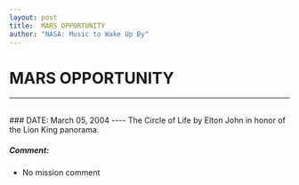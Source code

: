 ```yaml
---
layout: post
title:  MARS OPPORTUNITY
author: "NASA: Music to Wake Up By"
---
```


# MARS OPPORTUNITY
----
<br/>
### DATE: March 05, 2004
----
The Circle of Life by Elton John in honor of the Lion King panorama.

##### Comment:
* No mission comment
